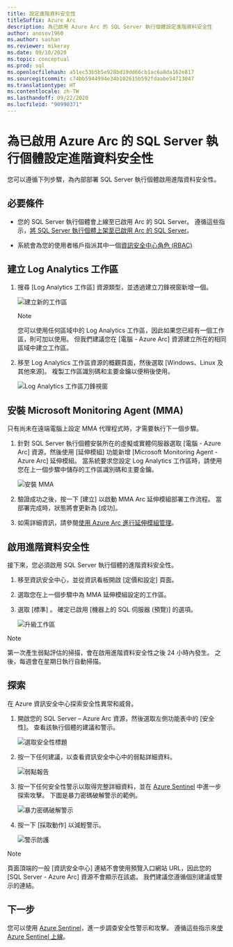 ```yaml
---
title: 設定進階資料安全性
titleSuffix: Azure Arc
description: 為已啟用 Azure Arc 的 SQL Server 執行個體設定進階資料安全性
author: anosov1960
ms.author: sashan
ms.reviewer: mikeray
ms.date: 09/10/2020
ms.topic: conceptual
ms.prod: sql
ms.openlocfilehash: a51ec53b5b5e928bd19dd66cb1ac6a8da162e817
ms.sourcegitcommit: c74bb5944994e34b102615b592fdaabe54713047
ms.translationtype: HT
ms.contentlocale: zh-TW
ms.lasthandoff: 09/22/2020
ms.locfileid: "90990371"
---
```

# <a name="configure-advanced-data-security-for-azure-arc-enabled-sql-server-instance"></a>為已啟用 Azure Arc 的 SQL Server 執行個體設定進階資料安全性

您可以遵循下列步驟，為內部部署 SQL Server 執行個體啟用進階資料安全性。

## <a name="prerequisites"></a>必要條件

* 您的 SQL Server 執行個體會上線至已啟用 Arc 的 SQL Server。 遵循這些指示，[將 SQL Server 執行個體上架至已啟用 Arc 的 SQL Server](connect.md)。

* 系統會為您的使用者帳戶指派其中一個[資訊安全中心角色 (RBAC)](/azure/security-center/security-center-permissions)

## <a name="create-a-log-analytics-workspace"></a>建立 Log Analytics 工作區

1. 搜尋 [Log Analytics 工作區] 資源類型，並透過建立刀鋒視窗新增一個。

   ![建立新的工作區](media/configure-advanced-data-security/create-new-log-analytics-workspace.png)

   > [!NOTE]
   > 您可以使用任何區域中的 Log Analytics 工作區，因此如果您已經有一個工作區，則可加以使用。 但我們建議您在 [電腦 - Azure Arc] 資源建立所在的相同區域中建立工作區。

1. 移至 Log Analytics 工作區資源的概觀頁面，然後選取 [Windows、Linux 及其他來源]。 複製工作區識別碼和主要金鑰以便稍後使用。

   ![Log Analytics 工作區刀鋒視窗](media/configure-advanced-data-security/log-analytics-workspace-blade.png)

## <a name="install-microsoft-monitoring-agent-mma"></a>安裝 Microsoft Monitoring Agent (MMA)

只有尚未在遠端電腦上設定 MMA 代理程式時，才需要執行下一個步驟。

1. 針對 SQL Server 執行個體安裝所在的虛擬或實體伺服器選取 [電腦 - Azure Arc] 資源，然後使用 [延伸模組] 功能新增 [Microsoft Monitoring Agent - Azure Arc] 延伸模組。 當系統要求您設定 Log Analytics 工作區時，請使用您在上一個步驟中儲存的工作區識別碼和主要金鑰。

   ![安裝 MMA](media/configure-advanced-data-security/install-mma-extension.png)

1. 驗證成功之後，按一下 [建立] 以啟動 MMA Arc 延伸模組部署工作流程。 當部署完成時，狀態將會更新為 [成功]。

1. 如需詳細資訊，請參閱[使用 Azure Arc 進行延伸模組管理](/azure/azure-arc/servers/manage-vm-extensions)。

## <a name="enable-advanced-data-security"></a>啟用進階資料安全性

接下來，您必須啟用 SQL Server 執行個體的進階資料安全性。

1. 移至資訊安全中心，並從資訊看板開啟 [定價和設定] 頁面。

1. 選取您在上一個步驟中為 MMA 延伸模組設定的工作區。

1. 選取 [標準]  。 確定已啟用 [機器上的 SQL 伺服器 (預覽)] 的選項。

   ![升級工作區](media/configure-advanced-data-security/upgrade-log-analytics-workspace.png)

 > [!NOTE]
   > 第一次產生弱點評估的掃描，會在啟用進階資料安全性之後 24 小時內發生。 之後，每週會在星期日執行自動掃描。

## <a name="explore"></a>探索

在 Azure 資訊安全中心探索安全性異常和威脅。

1. 開啟您的 SQL Server – Azure Arc 資源，然後選取左側功能表中的 [安全性]。 查看該執行個體的建議和警示。

   ![選取安全性標題](media/configure-advanced-data-security/security-heading-sql-server-arc.png)

1. 按一下任何建議，以查看資訊安全中心中的弱點詳細資料。

   ![弱點報告](media/configure-advanced-data-security/vulnerabilities-report.png)

1. 按一下任何安全性警示以取得完整詳細資料，並在 [Azure Sentinel](https://docs.microsoft.com/azure/sentinel/overview) 中進一步探索攻擊。 下圖是暴力密碼破解警示的範例。

   ![暴力密碼破解警示](media/configure-advanced-data-security/brute-force-alert.png)

1. 按一下 [採取動作] 以減輕警示。

   ![警示防護](media/configure-advanced-data-security/brute-force-alert-mitigation.png)

> [!NOTE]
> 頁面頂端的一般 [資訊安全中心] 連結不會使用預覽入口網站 URL，因此您的 [SQL Server - Azure Arc] 資源不會顯示在該處。 我們建議您遵循個別建議或警示的連結。

## <a name="next-steps"></a>下一步

您可以使用 [Azure Sentinel](/azure/sentinel/overview)，進一步調查安全性警示和攻擊。 遵循這些指示來[使 Azure Sentinel 上線](/azure/sentinel/connect-data-sources)。
